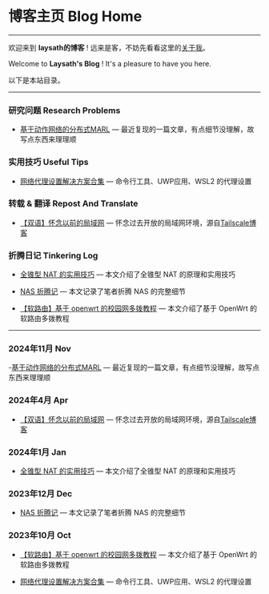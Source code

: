 # 博客主页 Blog Home

---

欢迎来到 **laysath的博客** ! 远来是客，不妨先看看这里的[关于我](/about)。

Welcome to **Laysath's Blog** ! It's a pleasure to have you here.

以下是本站目录。

---

### 研究问题 Research Problems

- [基于动作网络的分布式MARL](/posts/paper-reading/optimization/2024-11-18-dynamic-distributed-reinforcement-learning) — 最近复现的一篇文章，有点细节没理解，故写点东西来理理顺

### 实用技巧 Useful Tips

- [网络代理设置解决方案合集](/posts/useful-tips/2023-10-01-proxy-settings) — 命令行工具、UWP应用、WSL2 的代理设置

### 转载 & 翻译 Repost And Translate

- [【双语】怀念以前的局域网](/posts/repost-and-translate/2024-04-08-Remembering-the-LAN) — 怀念过去开放的局域网环境，源自[Tailscale博客](https://tailscale.com/blog/remembering-the-lan/)

### 折腾日记 Tinkering Log

- [全锥型 NAT 的实用技巧](/posts/tinkering-log/2024-01-11-Full-Cone-NAT) — 本文介绍了全锥型 NAT 的原理和实用技巧

- [NAS 折腾记](/posts/tinkering-log/2023-12-14-NAS) — 本文记录了笔者折腾 NAS 的完整细节

- [【软路由】基于 openwrt 的校园网多拨教程](/posts/tinkering-log/2023-10-18-openwrt-multiwan) — 本文介绍了基于 OpenWrt 的软路由多拨教程

---

### 2024年11月 Nov

-[基于动作网络的分布式MARL](/posts/paper-reading/optimization/2024-11-18-dynamic-distributed-reinforcement-learning) — 最近复现的一篇文章，有点细节没理解，故写点东西来理理顺

### 2024年4月 Apr

- [【双语】怀念以前的局域网](/posts/repost-and-translate/2024-04-08-Remembering-the-LAN) — 怀念过去开放的局域网环境，源自[Tailscale博客](https://tailscale.com/blog/remembering-the-lan/)

### 2024年1月 Jan

- [全锥型 NAT 的实用技巧](/posts/tinkering-log/2024-01-11-Full-Cone-NAT) — 本文介绍了全锥型 NAT 的原理和实用技巧

### 2023年12月 Dec

- [NAS 折腾记](/posts/tinkering-log/2023-12-14-NAS) — 本文记录了笔者折腾 NAS 的完整细节

### 2023年10月 Oct

- [【软路由】基于 openwrt 的校园网多拨教程](/posts/tinkering-log/2023-10-18-openwrt-multiwan) — 本文介绍了基于 OpenWrt 的软路由多拨教程

- [网络代理设置解决方案合集](/posts/useful-tips/2023-10-01-proxy-settings) — 命令行工具、UWP应用、WSL2 的代理设置
